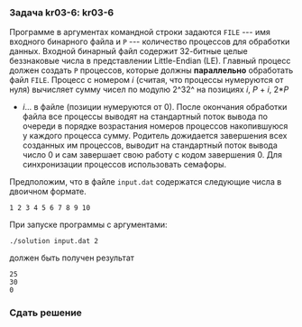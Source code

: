 ### Задача kr03-6: kr03-6

Программе в аргументах командной строки задаются `FILE` --- имя входного
бинарного файла и `P` --- количество процессов для обработки данных.
Входной бинарный файл содержит 32-битные целые беззнаковые числа в
представлении Little-Endian (LE). Главный процесс должен создать `P`
процессов, которые должны **параллельно** обработать файл `FILE`.
Процесс с номером *i* (считая, что процессы нумеруются от нуля)
вычисляет сумму чисел по модулю 2^32^ на позициях *i*, *P* + *i*, 2\**P*
+ *i*\... в файле (позиции нумеруются от 0). После окончания обработки
файла все процессы выводят на стандартный поток вывода по очереди в
порядке возрастания номеров процессов накопившуюся у каждого процесса
сумму. Родитель дожидается завершения всех созданных им процессов,
выводит на стандартный поток вывода число 0 и сам завершает свою работу
с кодом завершения 0. Для синхронизации процессов использовать семафоры.

Предположим, что в файле `input.dat` содержатся следующие числа в
двоичном формате.

    1 2 3 4 5 6 7 8 9 10

При запуске программы с аргументами:

    ./solution input.dat 2

должен быть получен результат

    25
    30
    0

### Сдать решение
